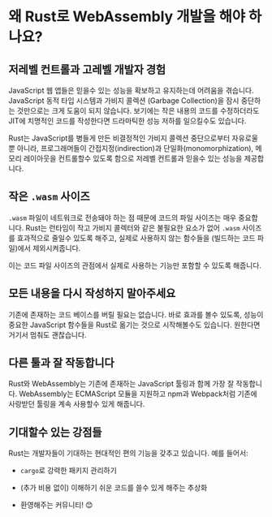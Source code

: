# 왜 Rust로 WebAssembly 개발을 해야 하나요?

## 저레벨 컨트롤과 고레벨 개발자 경험

JavaScript 웹 앱들은 믿을수 있는 성능을 확보하고 유지하는데 어려움을 겪습니다. JavaScript 동적 타입 시스템과 가비지 콜렉션 (Garbage Collection)을 잠시 중단하는 것만으로는 크게 도움이 되지 않습니다. 보기에는 작은 내용의 코드를 수정하더라도 JIT에 치명적인 코드를 작성한다면 드라마틱한 성능 저하를 일으킬수도 있습니다.

Rust는 JavaScript를 병들게 만든 비결정적인 가비지 콜렉션 중단으로부터 자유로울 뿐 아니라, 프로그래머들이 간접지정(indirection)과 단일화(monomorphization), 메모리 레이아웃을 컨트롤할수 있도록 함으로 저레벨 컨트롤과 믿을수 있는 성능을 제공합니다.

## 작은 `.wasm` 사이즈

`.wasm` 파일이 네트워크로 전송돼야 하는 점 때문에 코드의 파일 사이즈는 매우 중요합니다. Rust는 런타임이 작고 가비지 콜렉터와 같은 불필요한 요소가 없어 `.wasm` 사이즈를 효과적으로 줄일수 있도록 해주고, 실제로 사용하지 않는 함수들을 (빌드하는 코드 파일)에서 제외시켜줍니다.

이는 코드 파일 사이즈의 관점에서 실제로 사용하는 기능만 포함할 수 있도록 해줍니다.

## 모든 내용을 다시 작성하지 **말아주세요**

기존에 존재하는 코드 베이스를 버릴 필요는 없습니다. 바로 효과를 볼수 있도록, 성능이 중요한 JavaScript 함수들을 Rust로 옮기는 것으로 시작해볼수도 있습니다. 원한다면 거기서 멈춰도 괜찮습니다.

## 다른 툴과 잘 작동합니다

Rust와 WebAssembly는 기존에 존재하는 JavaScript 툴링과 함께 가장 잘 작동합니다. WebAssembly는 ECMAScript 모듈을 지원하고 npm과 Webpack처럼 기존에 사랑받던 툴링을 계속 사용할수 있게 해줍니다.

## 기대할수 있는 강점들

Rust는 개발자들이 기대하는 현대적인 편의 기능을 갖추고 있습니다. 예를 들어서:

* `cargo`로 강력한 패키지 관리하기

* (추가 비용 없이) 이해하기 쉬운 코드를 쓸수 있게 해주는 추상화

* 환영해주는 커뮤니티! 😊
